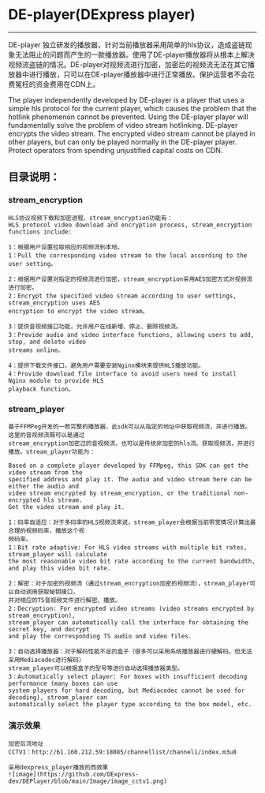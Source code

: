 # DE-player(DExpress player)

------

DE-player 独立研发的播放器，针对当前播放器采用简单的hls协议，造成盗链现象无法阻止的问题而产生的一款播放器。使用了DE-player播放器将从根本上解决视频流盗链的情况。DE-player对视频流进行加密，加密后的视频流无法在其它播放器中进行播放，只可以在DE-player播放器中进行正常播放。保护运营者不会花费冤枉的资金费用在CDN上。

The player independently developed by DE-player is a player that uses a simple hls protocol for the current player, which causes the problem that the hotlink phenomenon cannot be prevented. Using the DE-player player will fundamentally solve the problem of video stream hotlinking. DE-player encrypts the video stream. The encrypted video stream cannot be played in other players, but can only be played normally in the DE-player player. Protect operators from spending unjustified capital costs on CDN.


## 目录说明：

### stream_encryption
	HLS协议视频下载和加密进程，stream_encryption功能有：
	HLS protocol video download and encryption process, stream_encryption functions include:
	
	1：根据用户设置拉取相应的视频流到本地。
	1：Pull the corresponding video stream to the local according to the user setting。
	
	2：根据用户设置对指定的视频流进行加密，stream_encryption采用AES加密方式对视频流进行加密。
	2：Encrypt the specified video stream according to user settings, stream_encryption uses AES 
	encryption to encrypt the video stream。

	3：提供音视频接口功能，允许用户在线新增、停止、删除视频流。
	3：Provide audio and video interface functions, allowing users to add, stop, and delete video 
	streams online。

	4：提供下载文件接口，避免用户需要安装Nginx模块来提供HLS播放功能。
	4：Provide download file interface to avoid users need to install Nginx module to provide HLS 
	playback function。

### stream_player
	基于FFMPeg开发的一款完整的播放器，此sdk可以从指定的地址中获取视频流，并进行播放。这里的音视频流既可以是通过
	stream_encryption加密过的音视频流，也可以是传统非加密的hls流。获取视频流，并进行播放。stream_player功能为：

	Based on a complete player developed by FFMpeg, this SDK can get the video stream from the 
	specified address and play it. The audio and video stream here can be either the audio and 
	video stream encrypted by stream_encryption, or the traditional non-encrypted hls stream. 
	Get the video stream and play it.
	
	1：码率自适应：对于多码率的HLS视频流来说，stream_player会根据当前带宽情况计算出最合理的视频码率，播放这个视
	频码率。
	1：Bit rate adaptive: For HLS video streams with multiple bit rates, stream_player will calculate 
	the most reasonable video bit rate according to the current bandwidth, and play this video bit rate.
	
	2：解密：对于加密的视频流（通过stream_encryption加密的视频流），stream_player可以自动调用获取秘钥接口，
	并对相应的TS音视频文件进行解密、播放。
	2：Decryption: For encrypted video streams (video streams encrypted by stream_encryption), 
	stream_player can automatically call the interface for obtaining the secret key, and decrypt 
	and play the corresponding TS audio and video files.
	
	3：自动选择播放器：对于解码性能不足的盒子（很多可以采用系统播放器进行硬解码，但无法采用Mediacodec进行解码）
	stream_player可以根据盒子的型号等进行自动选择播放器类型。
	3：Automatically select player: For boxes with insufficient decoding performance (many boxes can use 
	system players for hard decoding, but Mediacodec cannot be used for decoding), stream_player can 
	automatically select the player type according to the box model, etc.	


### 演示效果

	加密后流地址
	CCTV1：http://61.160.212.59:18085/channellist/channel1/index.m3u8

	采用dexpress_player播放的而效果
	![image](https://github.com/DExpress-dev/DEPlayer/blob/main/Image/image_cctv1.png)





